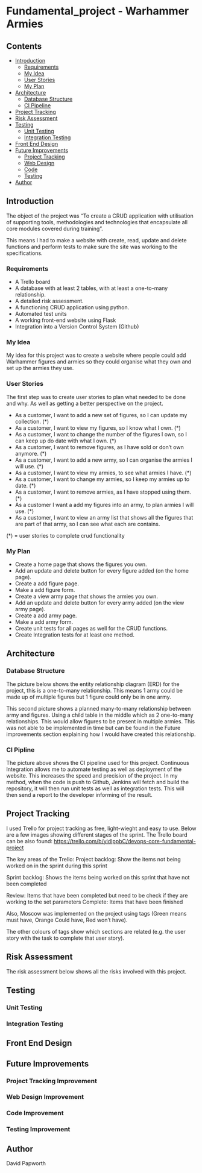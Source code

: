 # Fundamental_project - Warhammer Armies

## Contents 
* [Introduction](#Introduction)
    * [Requirements](#Requirements)
    * [My Idea](#My-Idea)
    * [User Stories](#User-Stories)
    * [My Plan](#My-Plan)
* [Architecture](#Architecture)
    * [Database Structure](#Database-Structure)
    * [CI Pipeline](#CI-Pipline)
* [Project Tracking](#Project-Tracking)
* [Risk Assessment](#Risk-Assessment)
* [Testing](#Testing)
    * [Unit Testing](#Unit-Testing)
    * [Integration Testing](#Integration-Testing)
* [Front End Design](#Front-End-Design)
* [Future Improvements](#Future-Improvements)
    * [Project Tracking](#Project-Tracking-Improvement)
    * [Web Design](#Web-Design-Improvement)
    * [Code](#Code-Improvement)
    * [Testing](#Testing-Improvement)
* [Author](#Author)

## Introduction
The object of the project was “To create a CRUD application with utilisation of supporting tools, methodologies and technologies that encapsulate all core modules covered during training”.

This means I had to make a website with create, read, update and delete functions and perform tests to make sure the site was working to the specifications.

### Requirements
* A Trello board
* A database with at least 2 tables, with at least a one-to-many relationship.
* A detailed risk assessment. 
* A functioning CRUD application using python.
* Automated test units 
* A working front-end website using Flask
* Integration into a Version Control System (Github) 

### My Idea
My idea for this project was to create a website where people could add Warhammer figures and armies so they could organise what they own and set up the armies they use. 

### User Stories
The first step was to create user stories to plan what needed to be done and why. As well as getting a better perspective on the project.

* As a customer, I want to add a new set of figures, so I can update my collection. (*)
* As a customer, I want to view my figures, so I know what I own. (*)
* As a customer, I want to change the number of the figures I own, so I can keep up do date with what I own. (*)
* As a customer, I want to remove figures, as I have sold or don’t own anymore. (*)
* As a customer, I want to add a new army, so I can organise the armies I will use. (*)
* As a customer, I want to view my armies, to see what armies I have. (*)
* As a customer, I want to change my armies, so I keep my armies up to date. (*)
* As a customer, I want to remove armies, as I have stopped using them. (*)
* As a customer I want a add my figures into an army, to plan armies I will use. (*)
* As a customer, I want to view an army list that shows all the figures that are part of that army, so I can see what each are contains. 

(*) = user stories to complete crud functionality 

### My Plan 
* Create a home page that shows the figures you own.
* Add an update and delete button for every figure added (on the home page). 
* Create a add figure page.
* Make a add figure form.
* Create a view army page that shows the armies you own.
* Add an update and delete button for every army added (on the view army page). 
* Create a add army page.
* Make a add army form.
* Create unit tests for all pages as well for the CRUD functions. 
* Create Integration tests for at least one method.

## Architecture
### Database Structure
The picture below shows the entity relationship diagram (ERD) for the project, this is a one-to-many relationship.  This means 1 army could be made up of multiple figures but 1 figure could only be in one army. 


This second picture shows a planned many-to-many relationship between army and figures. Using a child table in the middle which as 2 one-to-many relationships. This would allow figures to be present in multiple armies. This was not able to be implemented in time but can be found in the Future improvements section explaining how I would have created this relationship. 
### CI Pipline


The picture above shows the CI pipeline used for this project. Continuous Integration allows me to automate testing as well as deployment of the website. This increases the speed and precision of the project. In my method, when the code is push to Github, Jenkins will fetch and build the repository, it will then run unit tests as well as integration tests.   This will then send a report to the developer informing of the result.
## Project Tracking
I used Trello for project tracking as free, light-wieght and easy to use. Below are a few images showing different stages of the sprint. The Trello board can be also found: https://trello.com/b/yidIppbC/devops-core-fundamental-project 


The key areas of the Trello:
Project backlog: Show the items not being worked on in the sprint during this sprint

Sprint backlog: Shows the items being worked on this sprint that have not been completed 

Review: Items that have been completed but need to be check if they are working to the set parameters 
Complete: Items that have been finished 

Also, Moscow was implemented on the project using tags (Green means must have, Orange Could have, Red won’t have).

The other colours of tags show which sections are related (e.g. the user story with the task to complete that user story).   

## Risk Assessment 
The risk assessment below shows all the risks involved with this project. 

## Testing 

### Unit Testing 

### Integration Testing 

## Front End Design

## Future Improvements 

### Project Tracking Improvement 

### Web Design Improvement

### Code Improvement

### Testing Improvement

## Author
David Papworth